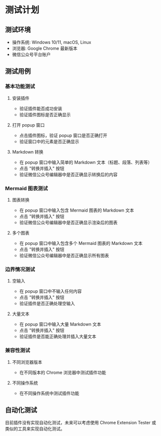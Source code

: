 # 测试计划

## 测试环境

- 操作系统: Windows 10/11, macOS, Linux
- 浏览器: Google Chrome 最新版本
- 微信公众号平台账户

## 测试用例

### 基本功能测试

1. 安装插件
   - 验证插件能否成功安装
   - 验证插件图标是否正确显示

2. 打开 popup 窗口
   - 点击插件图标，验证 popup 窗口是否正确打开
   - 验证窗口中的元素是否正确显示

3. Markdown 转换
   - 在 popup 窗口中输入简单的 Markdown 文本（标题、段落、列表等）
   - 点击 "转换并插入" 按钮
   - 验证微信公众号编辑器中是否正确显示转换后的内容

### Mermaid 图表测试

1. 图表转换
   - 在 popup 窗口中输入包含 Mermaid 图表的 Markdown 文本
   - 点击 "转换并插入" 按钮
   - 验证微信公众号编辑器中是否正确显示渲染后的图表

2. 多个图表
   - 在 popup 窗口中输入包含多个 Mermaid 图表的 Markdown 文本
   - 点击 "转换并插入" 按钮
   - 验证微信公众号编辑器中是否正确显示所有图表

### 边界情况测试

1. 空输入
   - 在 popup 窗口中不输入任何内容
   - 点击 "转换并插入" 按钮
   - 验证插件是否正确处理空输入

2. 大量文本
   - 在 popup 窗口中输入大量 Markdown 文本
   - 点击 "转换并插入" 按钮
   - 验证插件是否能正确处理并插入大量文本

### 兼容性测试

1. 不同浏览器版本
   - 在不同版本的 Chrome 浏览器中测试插件功能

2. 不同操作系统
   - 在不同操作系统中测试插件功能

## 自动化测试

目前插件没有实现自动化测试，未来可以考虑使用 Chrome Extension Tester 或类似的工具来实现自动化测试。